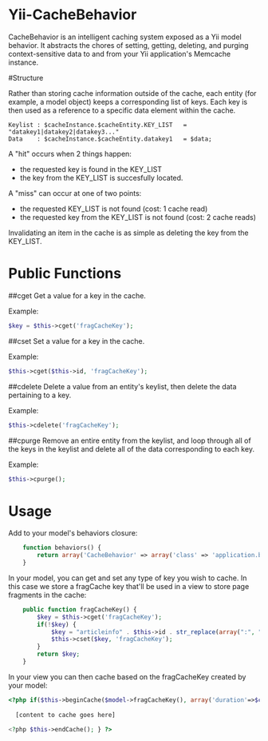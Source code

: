 Yii-CacheBehavior
=================

CacheBehavior is an intelligent caching system exposed as a Yii model behavior. It abstracts the chores of setting, getting, deleting, and purging context-sensitive data to and from your Yii application's Memcache instance.  

#Structure

Rather than storing cache information outside of the cache, each entity (for example, a model object) keeps a corresponding list of keys. Each key is then used as a reference to a specific data element within the cache.

    Keylist : $cacheInstance.$cacheEntity.KEY_LIST   = "datakey1|datakey2|datakey3..." 
    Data    : $cacheInstance.$cacheEntity.datakey1   = $data;

A "hit" occurs when 2 things happen:
* the requested key is found in the KEY_LIST
* the key from the KEY_LIST is succesfully located.

A "miss" can occur at one of two points:
* the requested KEY_LIST is not found (cost: 1 cache read)
* the requested key from the KEY_LIST is not found (cost: 2 cache reads)

Invalidating an item in the cache is as simple as deleting the key from the KEY_LIST. 

Public Functions
================

##cget
Get a value for a key in the cache.

Example: 
```php
$key = $this->cget('fragCacheKey');
```

##cset
Set a value for a key in the cache.

Example: 
```php
$this->cget($this->id, 'fragCacheKey');
```

##cdelete
Delete a value from an entity's keylist, then delete the data pertaining to a key.

Example: 
```php
$this->cdelete('fragCacheKey');
```

##cpurge
Remove an entire entity from the keylist, and loop through all of the keys in the keylist and delete all of the data corresponding to each key.

Example: 
```php
$this->cpurge();
```

Usage
================

Add to your model's behaviors closure:
```php
    function behaviors() {
        return array('CacheBehavior' => array('class' => 'application.behaviors.CacheBehavior'));
    }
```

In your model, you can get and set any type of key you wish to cache. In this case we store a fragCache key that'll be used in a view to store page fragments in the cache:
```php
    public function fragCacheKey() {
        $key = $this->cget('fragCacheKey');
        if(!$key) {
            $key = "articleinfo" . $this->id . str_replace(array(":", " ", "-"), "", $this->date_modified);
            $this->cset($key, 'fragCacheKey');
        }
        return $key;
    }
```

In your view you can then cache based on the fragCacheKey created by your model:
```php
<?php if($this->beginCache($model->fragCacheKey(), array('duration'=>$cacheTTL))) { ?>
  
  [content to cache goes here]
  
<?php $this->endCache(); } ?> 
```

